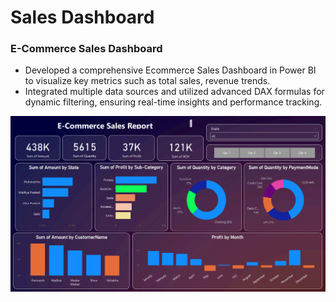 # Sales Dashboard

### E-Commerce Sales Dashboard
* Developed a comprehensive Ecommerce Sales Dashboard in Power BI to visualize key metrics such as total sales, revenue trends.
* Integrated multiple data sources and utilized advanced DAX formulas for dynamic filtering, ensuring real-time insights and performance tracking.

![E-Commerce Sales Dashboard](https://github.com/pratiksolanke/Sales-Dashboard-/blob/main/Sales_Dashboard.png)
